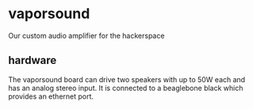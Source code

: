 # vaporsound

Our custom audio amplifier for the hackerspace

## hardware

The vaporsound board can drive two speakers with up to 50W each and has an analog stereo input.
It is connected to a beaglebone black which provides an ethernet port.
